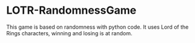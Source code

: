 # LOTR-RandomnessGame
This game is based on randomness with python code. It uses Lord of the Rings characters, winning and losing is at random.
